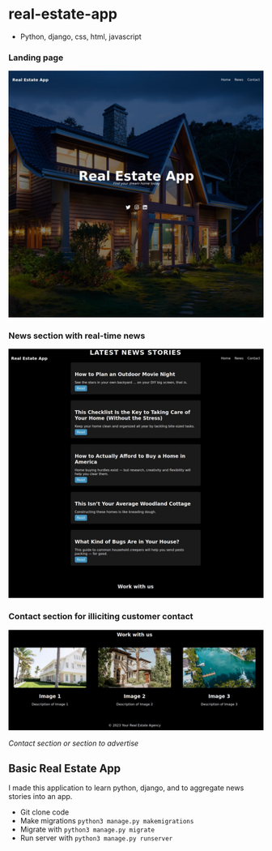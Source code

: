 # real-estate-app

- Python, django, css, html, javascript

### Landing page

![landing](https://raw.githubusercontent.com/n1ghtx0w1/real-estate-app/main/assets/real-estate-1.JPG)

### News section with real-time news

![News](https://raw.githubusercontent.com/n1ghtx0w1/real-estate-app/main/assets/real-estate-2.JPG)

### Contact section for illiciting customer contact

![Contact](https://raw.githubusercontent.com/n1ghtx0w1/real-estate-app/main/assets/real-estate-3.JPG)

*Contact section or section to advertise*

## Basic Real Estate App

I made this application to learn python, django, and to aggregate news stories into an app.  

- Git clone code
- Make migrations `python3 manage.py makemigrations` 
- Migrate with `python3 manage.py migrate` 
- Run server with `python3 manage.py runserver`

